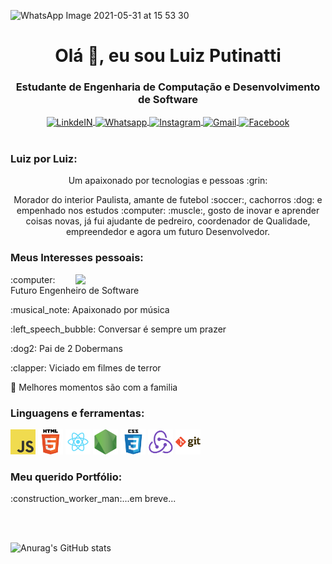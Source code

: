 ![WhatsApp Image 2021-05-31 at 15 53 30](https://user-images.githubusercontent.com/78488900/120231845-a5bc6600-c228-11eb-8a9d-d105d64248a8.jpeg)
<h1 align = "center"> Olá 👋, eu sou Luiz Putinatti </h1>
<h3 align = "center"> Estudante de Engenharia de Computação e Desenvolvimento de Software </h3>
<div align = "center">
<a target="_blank" href="https://www.linkedin.com/in/luizputinatti/">
  <img align="center" alt="LinkdeIN" width="40px" src="https://cdn.jsdelivr.net/npm/simple-icons@v3/icons/linkedin.svg" />
</a>
<a target="_blank" href="https://api.whatsapp.com/send?phone=5519993771815">
  <img align="center" alt="Whatsapp" width="40px" src="https://cdn.jsdelivr.net/npm/simple-icons@v3/icons/whatsapp.svg" />
</a>
<a target="_blank" href="https://instagram.com/luizputinatti?utm_medium=copy_link">
  <img align="center" alt="Instagram" width="40px" src="https://cdn.jsdelivr.net/npm/simple-icons@v3/icons/instagram.svg" />
</a>
<a target="_blank" href="mailto:eduardoputinatti@gmail.com">
  <img align="center" alt="Gmail" width="40px" src="https://cdn.jsdelivr.net/npm/simple-icons@v3/icons/gmail.svg" />
</a>
<a target="_blank" href="https://fb.com/luizeduardoputinatti">
  <img align="center" alt="Facebook" width="40px" src="https://cdn.jsdelivr.net/npm/simple-icons@v3/icons/facebook.svg" />
</a>
</div>
 <br>
 <h3> Luiz por Luiz: </h3>
<p align="center">Um apaixonado por tecnologias e pessoas :grin:</p>
<p align="center">Morador do interior Paulista, amante de futebol :soccer:, cachorros :dog: e empenhado nos estudos :computer: :muscle:, gosto de inovar e aprender coisas novas, já fui ajudante de pedreiro, coordenador de Qualidade, empreendedor e agora um futuro Desenvolvedor. </p>
 <div display="block">
 <span width="400">
  <h3> Meus Interesses pessoais: </h3>
   <img align="right" src="https://user-images.githubusercontent.com/78488900/120404286-6b33f580-c31c-11eb-9636-2fdf62d6f9ef.gif" width="400" >
  :computer: Futuro Engenheiro de Software</p>
  :musical_note: Apaixonado por música</p>
  :left_speech_bubble: Conversar é sempre um prazer</p>
  :dog2: Pai de 2 Dobermans</p>
  :clapper: Viciado em filmes de terror</p>
  💟 Melhores momentos são com a familia</p>
   

  <h3> Linguagens e ferramentas: </h3>
  <div align="left">
    <code><img height="40" src="https://raw.githubusercontent.com/github/explore/80688e429a7d4ef2fca1e82350fe8e3517d3494d/topics/javascript/javascript.png"></code>
    <code><img height="40" src="https://raw.githubusercontent.com/github/explore/80688e429a7d4ef2fca1e82350fe8e3517d3494d/topics/html/html.png"></code>
    <code><img height="40" src="https://raw.githubusercontent.com/github/explore/80688e429a7d4ef2fca1e82350fe8e3517d3494d/topics/react/react.png"></code>
    <code><img height="40" src="https://raw.githubusercontent.com/github/explore/80688e429a7d4ef2fca1e82350fe8e3517d3494d/topics/nodejs/nodejs.png"></code>
    <code><img height="40" src="https://raw.githubusercontent.com/github/explore/80688e429a7d4ef2fca1e82350fe8e3517d3494d/topics/css/css.png"></code>
    <code><img height="40" src="https://raw.githubusercontent.com/github/explore/80688e429a7d4ef2fca1e82350fe8e3517d3494d/topics/redux/redux.png"></code>
    <code><img height="40" src="https://raw.githubusercontent.com/github/explore/80688e429a7d4ef2fca1e82350fe8e3517d3494d/topics/git/git.png"></code>
  </div>
  <h3> Meu querido Portfólio: </h3>
  <p>:construction_worker_man:...em breve...</p>
</span>
</div>
<br>
<br>

![Anurag's GitHub stats](https://github-readme-stats.vercel.app/api?username=eduardoputinatti&show_icons=true&theme=dracula)


